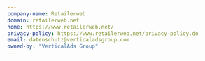 ```yaml
---
company-name: Retailerweb
domain: retailerweb.net
home: https://www.retailerweb.net/
privacy-policy: https://www.retailerweb.net/privacy-policy.do
email: datenschutz@verticaladsgroup.com
owned-by: "VerticalAds Group"
---
```




